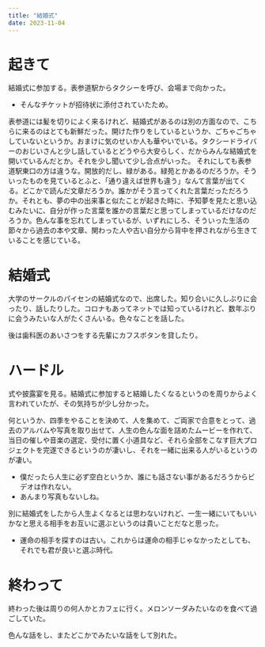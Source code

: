 ```yaml
---
title: "結婚式"
date: 2023-11-04
---
```


# 起きて
結婚式に参加する。表参道駅からタクシーを呼び、会場まで向かった。
- そんなチケットが招待状に添付されていたため。

表参道には髪を切りによく来るけれど、結婚式があるのは別の方面なので、こちらに来るのはとても新鮮だった。開けた作りをしているというか、ごちゃごちゃしていないというか。おまけに気のせいか人も華やいでいる。タクシードライバーのおじいさんと少し話しているとどうやら大安らしく、だからみんな結婚式を開いているんだとか。それを少し聞いて少し合点がいった。
それにしても表参道駅東口の方は違うな。開放的だし、緑がある。緑苑とかあるのだろうか。そういったものを見ているとふと、「通り違えば世界も違う」なんて言葉が出てくる。どこかで読んだ文章だろうか。誰かがそう言ってくれた言葉だっただろうか。それとも、夢の中の出来事と似たことが起きた時に、予知夢を見たと思い込むみたいに、自分が作った言葉を誰かの言葉だと思ってしまっているだけなのだろうか。色んな事を忘れてしまっているが、いずれにしろ、そういった生活の節々から過去の本や文章、関わった人や古い自分から背中を押されながら生きていることを感じている。

# 結婚式
大学のサークルのパイセンの結婚式なので、出席した。知り合いに久しぶりに会ったり、話したりした。コロナもあってネットでは知っているけれど、数年ぶりに会うみたいな人がたくさんいる。色々なことを話した。

後は歯科医のあいさつをする先輩にカフスボタンを貸したり。
# ハードル
式や披露宴を見る。結婚式に参加すると結婚したくなるというのを周りからよく言われていたが、その気持ちが少し分かった。

何というか、四季をやることを決めて、人を集めて、ご両家で合意をとって、過去のアルバムや写真を取り出せて、人生の色んな面を詰めたムービーを作れて、当日の催しや音楽の選定、受付に置く小道具など、それら全部をこなす巨大プロジェクトを完遂できるというのが凄いし、それを一緒に出来る人がいるというのが凄い。
- 僕だったら人生に必ず空白というか、誰にも話さない事があるだろうからビデオは作れない。
- あんまり写真もないしね。

別に結婚式をしたから人生よくなるとは思わないけれど、一生一緒にいてもいいかなと思える相手をお互いに選ぶというのは貴いことだなと思った。
- 運命の相手を探すのは古い。これからは運命の相手じゃなかったとしても、それでも君が良いと選ぶ時代。


# 終わって
終わった後は周りの何人かとカフェに行く。メロンソーダみたいなのを食べて過ごしていた。

色んな話をし、またどこかでみたいな話をして別れた。